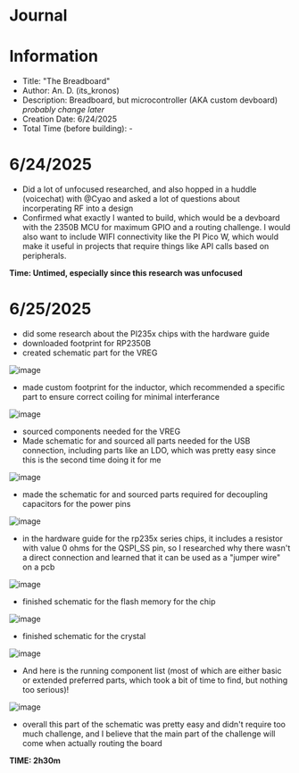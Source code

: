 # Journal

# Information
- Title: "The Breadboard"
- Author: An. D. (its_kronos)
- Description: Breadboard, but microcontroller (AKA custom devboard) *probably change later*
- Creation Date: 6/24/2025
- Total Time (before building): - 

# 6/24/2025

- Did a lot of unfocused researched, and also hopped in a huddle (voicechat) with @Cyao and asked a lot of questions about incorperating RF into a design
- Confirmed what exactly I wanted to build, which would be a devboard with the 2350B MCU for maximum GPIO and a routing challenge. I would also want to include WIFI connectivity like the PI Pico W, which would make it useful in projects that require things like API calls based on peripherals.

**Time: Untimed, especially since this research was unfocused**

# 6/25/2025

* did some research about the PI235x chips with the hardware guide
* downloaded footprint for RP2350B
* created schematic part for the VREG

![image](https://github.com/user-attachments/assets/2da23498-85c1-4c00-875b-4e9df5356662)


* made custom footprint for the inductor, which recommended a specific part to ensure correct coiling for minimal interferance

![image](https://github.com/user-attachments/assets/ef40a38a-5f6b-4a9a-96e1-944912b26bc9)


* sourced components needed for the VREG
* Made schematic for and sourced all parts needed for the USB connection, including parts like an LDO, which was pretty easy since this is the second time doing it for me

![image](https://github.com/user-attachments/assets/d1e8e4bb-9f0f-4053-9510-2f34f432481e)


* made the schematic for and sourced parts required for decoupling capacitors for the power pins

![image](https://github.com/user-attachments/assets/61debbe0-ebfb-4067-b006-c1bbf4b9f808)


* in the hardware guide for the rp235x series chips, it includes a resistor with value 0 ohms for the QSPI_SS pin, so I researched why there wasn't a direct connection and learned that it can be used as a "jumper wire" on a pcb

![image](https://github.com/user-attachments/assets/1b900ae6-95dd-4f24-a72c-8a1fba96c165)

* finished schematic for the flash memory for the chip

![image](https://github.com/user-attachments/assets/d81e52d5-0797-4207-80ed-3a545993abe8)


* finished schematic for the crystal

![image](https://github.com/user-attachments/assets/c8072dcb-63ff-4bae-b3fc-23d0c1280476)


- And here is the running component list (most of which are either basic or extended preferred parts, which took a bit of time to find, but nothing too serious)!

![image](https://github.com/user-attachments/assets/902b7856-4243-45de-bd03-334c5ceb2df2)


- overall this part of the schematic was pretty easy and didn't require too much challenge, and I believe that the main part of the challenge will come when actually routing the board

**TIME: 2h30m**

